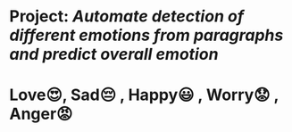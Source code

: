 # Project: *Automate detection of different emotions from paragraphs and predict overall emotion*

# Love😍, Sad😔  ,  Happy😃  ,  Worry😟  , Anger😡
